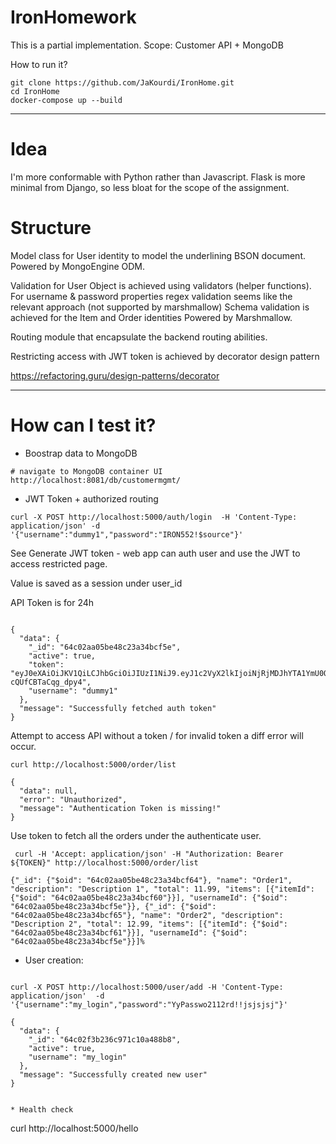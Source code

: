 
# IronHomework

This is a partial implementation.
Scope: Customer API + MongoDB

How to run it?


```
git clone https://github.com/JaKourdi/IronHome.git
cd IronHome
docker-compose up --build
```

---
# Idea 

I'm more conformable with Python rather than Javascript.
Flask is more minimal from Django, so less bloat for the scope of the assignment.

# Structure

Model class for User identity to model the underlining BSON document.
Powered by MongoEngine ODM.


Validation for User Object is achieved using validators (helper functions).
For username & password properties regex validation seems like the relevant approach (not supported by marshmallow)
Schema validation is achieved for the Item and Order identities Powered by Marshmallow.


Routing module that encapsulate the backend routing abilities.

Restricting access with JWT token is achieved by decorator design pattern

https://refactoring.guru/design-patterns/decorator

---

# How can I test it?

* Boostrap data to MongoDB
```
# navigate to MongoDB container UI
http://localhost:8081/db/customermgmt/

```

* JWT Token + authorized routing

```
curl -X POST http://localhost:5000/auth/login  -H 'Content-Type: application/json' -d '{"username":"dummy1","password":"IRON552!$source"}'

```
See Generate JWT token - web app can auth user and use the JWT to access restricted page.

Value is saved as a session under user_id

API Token is for 24h
```

{
  "data": {
    "_id": "64c02aa05be48c23a34bcf5e",
    "active": true,
    "token": "eyJ0eXAiOiJKV1QiLCJhbGciOiJIUzI1NiJ9.eyJ1c2VyX2lkIjoiNjRjMDJhYTA1YmU0OGMyM2EzNGJjZjVlIn0.iv5Q7tIbrWzsTg2PSEXNUpphcc-cQUfCBTaCqg_dpy4",
    "username": "dummy1"
  },
  "message": "Successfully fetched auth token"
}

```
Attempt to access API without a token / for invalid token a diff error will occur.
```
curl http://localhost:5000/order/list                     

```

```
{
  "data": null,
  "error": "Unauthorized",
  "message": "Authentication Token is missing!"
}

```

Use token to fetch all the orders under the authenticate user.
```
 curl -H 'Accept: application/json' -H "Authorization: Bearer ${TOKEN}" http://localhost:5000/order/list
 ```
 ```
 {"_id": {"$oid": "64c02aa05be48c23a34bcf64"}, "name": "Order1", "description": "Description 1", "total": 11.99, "items": [{"itemId": {"$oid": "64c02aa05be48c23a34bcf60"}}], "usernameId": {"$oid": "64c02aa05be48c23a34bcf5e"}}, {"_id": {"$oid": "64c02aa05be48c23a34bcf65"}, "name": "Order2", "description": "Description 2", "total": 12.99, "items": [{"itemId": {"$oid": "64c02aa05be48c23a34bcf61"}}], "usernameId": {"$oid": "64c02aa05be48c23a34bcf5e"}}]%  
```

* User creation:
```

curl -X POST http://localhost:5000/user/add -H 'Content-Type: application/json'  -d '{"username":"my_login","password":"YyPasswo2112rd!!jsjsjsj"}'

```
```
{
  "data": {
    "_id": "64c02f3b236c971c10a488b8",
    "active": true,
    "username": "my_login"
  },
  "message": "Successfully created new user"
}


* Health check
```
curl http://localhost:5000/hello
```
